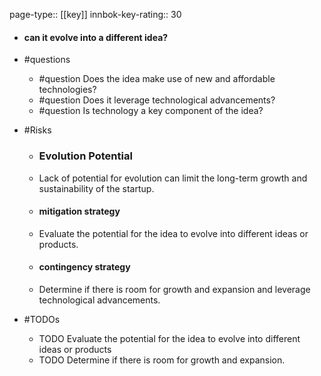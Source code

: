 page-type:: [[key]]
innbok-key-rating:: 30
- #### can it evolve into a different idea?
- #questions
  - #question Does the idea make use of new and affordable technologies?
  - #question Does it leverage technological advancements?
  - #question Is technology a key component of the idea?
- #Risks

  - ### Evolution Potential
  - Lack of potential for evolution can limit the long-term growth and sustainability of the startup.
  - #### mitigation strategy
  - Evaluate the potential for the idea to evolve into different ideas or products.
  - #### contingency strategy
  - Determine if there is room for growth and expansion and leverage technological advancements.
- #TODOs
  - TODO Evaluate the potential for the idea to evolve into different ideas or products
  - TODO  Determine if there is room for growth and expansion.



